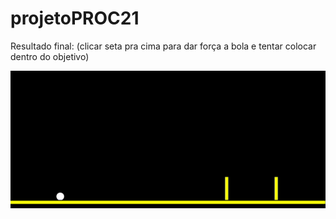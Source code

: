 # projetoPROC21

Resultado final: (clicar seta pra cima para dar força a bola e tentar colocar dentro do objetivo)

<img src="/fdc6e49a-27b7-4479-8363-1f6207dbdff4.gif">
